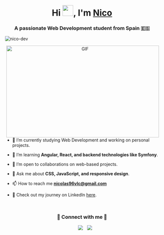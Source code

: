 <h1 align="center">Hi <img src="https://media.giphy.com/media/hvRJCLFzcasrR4ia7z/giphy.gif" width="35"</img>, I'm <a href="#" target="blank">Nico</a></h1>
<h3 align="center">A passionate Web Development student from Spain 🇪🇸</h3>

<p align="left">
  <img src="https://komarev.com/ghpvc/?username=nico-dev&label=Profile%20views&color=0e75b6&style=flat" alt="nico-dev" />
</p>

<a target="_blank" align="center">
  <img align="right" top="500" height="300" width="500" alt="GIF" src="https://globaleducation.s3.ap-south-1.amazonaws.com/globaledu/gif/front-end-development.gif">
</a>

- 🔭 I’m currently studying Web Development and working on personal projects.  

- 🌱 I’m learning **Angular, React, and backend technologies like Symfony**.  

- 🤝 I’m open to collaborations on web-based projects.  

- 💬 Ask me about **CSS, JavaScript, and responsive design**.  

- 📫 How to reach me **nicolas96vlc@gmail.com**  

- 📄 Check out my journey on LinkedIn <a href="https://www.linkedin.com/in/nicol%C3%A1s-castellanos-mena-9b8332205/" target="blank">here</a>.  

<br/>
<h3 align="center">🌟 Connect with me 🤝</h3>

<p align="center">
  <div align="center" class="icons-social" style="margin-left: 10px;">
    <a style="margin-left: 10px;" target="_blank" href="https://www.linkedin.com/in/nicol%C3%A1s-castellanos-mena-9b8332205/">
      <img src="https://img.icons8.com/doodle/40/000000/linkedin--v2.png"></a>
    <a style="margin-left: 10px;" target="_blank" href="https://www.instagram.com/nicocm__/">
      <img src="https://img.icons8.com/doodle/40/000000/instagram-new--v2.png"></a>
  </div>
</p>
